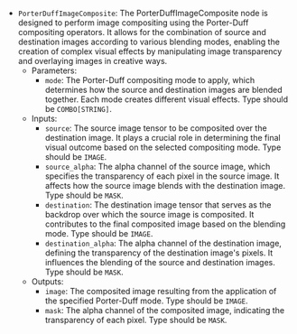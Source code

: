 - `PorterDuffImageComposite`: The PorterDuffImageComposite node is designed to perform image compositing using the Porter-Duff compositing operators. It allows for the combination of source and destination images according to various blending modes, enabling the creation of complex visual effects by manipulating image transparency and overlaying images in creative ways.
    - Parameters:
        - `mode`: The Porter-Duff compositing mode to apply, which determines how the source and destination images are blended together. Each mode creates different visual effects. Type should be `COMBO[STRING]`.
    - Inputs:
        - `source`: The source image tensor to be composited over the destination image. It plays a crucial role in determining the final visual outcome based on the selected compositing mode. Type should be `IMAGE`.
        - `source_alpha`: The alpha channel of the source image, which specifies the transparency of each pixel in the source image. It affects how the source image blends with the destination image. Type should be `MASK`.
        - `destination`: The destination image tensor that serves as the backdrop over which the source image is composited. It contributes to the final composited image based on the blending mode. Type should be `IMAGE`.
        - `destination_alpha`: The alpha channel of the destination image, defining the transparency of the destination image's pixels. It influences the blending of the source and destination images. Type should be `MASK`.
    - Outputs:
        - `image`: The composited image resulting from the application of the specified Porter-Duff mode. Type should be `IMAGE`.
        - `mask`: The alpha channel of the composited image, indicating the transparency of each pixel. Type should be `MASK`.
